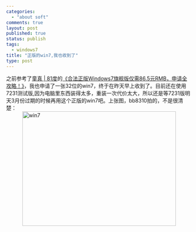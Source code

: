```yaml
--- 
categories: 
  - "about soft"
comments: true
layout: post
published: true
status: publish
tags: 
  - windows7
title: "正版的win7,我也收到了"
type: post
---
```

之前参考了<a href="http://tz81.com/" target="_blank">童真 | 81度</a>的<a href="http://tz81.com/2009/11/39.html" target="_blank">《合法正版Windows7旗舰版仅需86.5元RMB，申请全攻略！》</a>，我也申请了一张32位的win7，终于在昨天早上收到了。目前还在使用7231测试版,因为电脑里东西装得太多，重装一次代价太大，所以还是等7231版明天3月份过期的时候再用这个正版的win7吧。上张图，bb8310拍的，不是很清楚：  <br><img style="width: 417px; display: block; float: none; margin-left: auto; margin-right: auto" title="win7" alt="win7" src="https://public.bay.livefilestore.com/y1pk81TBIbXK52HLQ6uiJE1X9hChDwfua7c24uoQLx7OTSGKenE7yLhaav6SI1Z1KY3MWZA5RufAjYOgtqmRXNFEA/IMG00520.jpg/" width="415" height="311">
